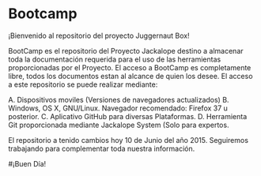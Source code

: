 # Bootcamp
¡Bienvenido al repositorio del proyecto Juggernaut Box!

BootCamp es el repositorio del Proyecto Jackalope destino a almacenar toda la documentación requerida para el uso de las herramientas proporcionadas por el Proyecto.
El acceso a BootCamp es completamente libre, todos los documentos estan al alcance de quien los desee.
El acceso a este repositorio se puede realizar mediante:

A. Dispositivos moviles (Versiones de navegadores actualizados)
B. Windows, OS X, GNU/Linux. Navegador recomendado: Firefox 37 u posterior.
C. Aplicativo GitHub para diversas Plataformas.
D. Herramienta Git proporcionada mediante Jackalope System (Solo para expertos.
      
El repositorio a tenido cambios hoy 10 de Junio del año 2015.
Seguiremos trabajando para complementar toda nuestra información.


#¡Buen Día!
